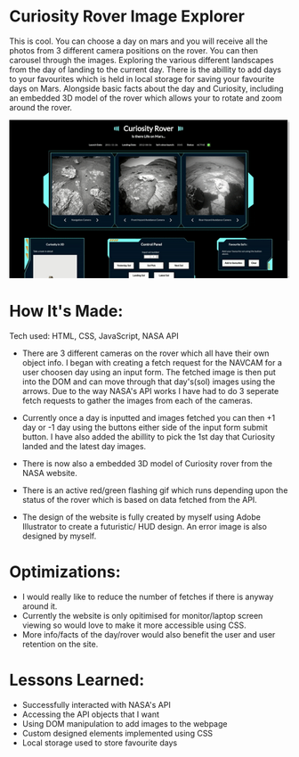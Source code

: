 # Curiosity Rover Image Explorer

This is cool. You can choose a day on mars and you will receive all the photos from 3 different camera positions on the rover. You can then carousel through the images. Exploring the various different landscapes from the day of landing to the current day. There is the abillity to add days to your favourites which is held in local storage for saving your favourite days on Mars. Alongside basic facts about the day and Curiosity, including an embedded 3D model of the rover which allows your to rotate and zoom around the rover.


<p align="center">
  <img width="600" src="https://github.com/GreenEagleKing/nasa-rover/blob/main/curiosity-rover-gif">
</p>

# How It's Made:
Tech used: HTML, CSS, JavaScript, NASA API

+ There are 3 different cameras on the rover which all have their own object info. I began with creating a fetch request for the NAVCAM for a user choosen day using an input form. The fetched image is then put into the DOM and can move through that day's(sol) images using the arrows. Due to the way NASA's API works I have had to do 3 seperate fetch requests to gather the images from each of the cameras.

+ Currently once a day is inputted and images fetched you can then +1 day or -1 day using the buttons either side of the input form submit button. I have also added the abillity to pick the 1st day that Curiosity landed and the latest day images.

+ There is now also a embedded 3D model of Curiosity rover from the NASA website.

+ There is an active red/green flashing gif which runs depending upon the status of the rover which is based on data fetched from the API.

+ The design of the website is fully created by myself using Adobe Illustrator to create a futuristic/ HUD design. An error image is also designed by myself.

# Optimizations:
+ I would really like to reduce the number of fetches if there is anyway around it.
+ Currently the website is only opitimised for monitor/laptop screen viewing so would love to make it more accessible using CSS.
+ More info/facts of the day/rover would also benefit the user and user retention on the site.


# Lessons Learned:
+ Successfully interacted with NASA's API
+ Accessing the API objects that I want
+ Using DOM manipulation to add images to the webpage
+ Custom designed elements implemented using CSS
+ Local storage used to store favourite days


